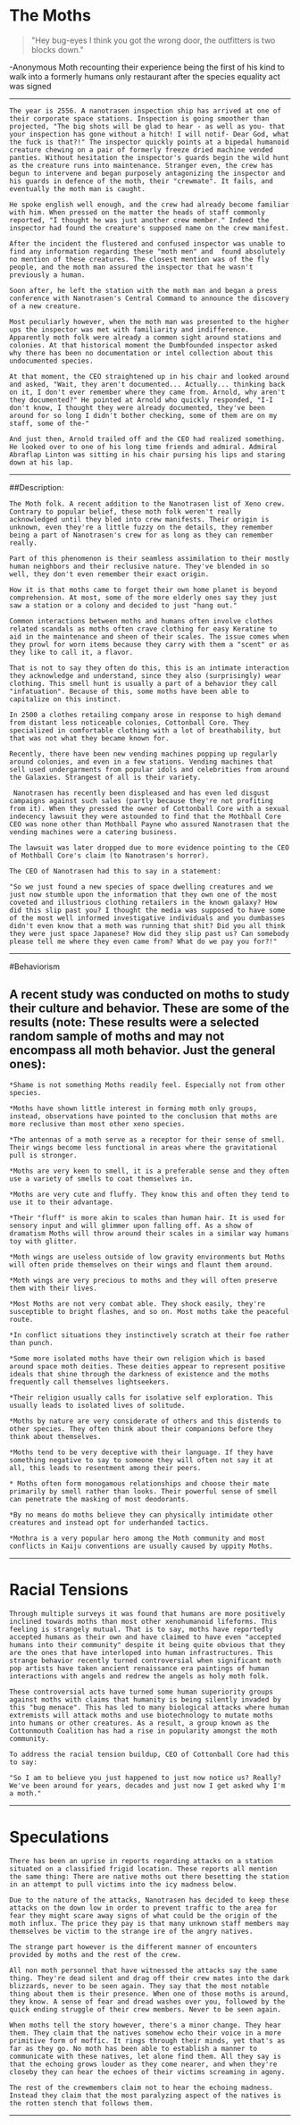 # The Moths

>"Hey bug-eyes I think you got the wrong door, the outfitters is two blocks down."
 
-Anonymous Moth recounting their experience being the first of his kind to walk into a formerly humans only restaurant after the species equality act was signed

***

    The year is 2556. A nanotrasen inspection ship has arrived at one of their corporate space stations. Inspection is going smoother than projected, "The big shots will be glad to hear - as well as you- that your inspection has gone without a hitch! I will notif- Dear God, what the fuck is that?!" The inspector quickly points at a bipedal humanoid creature chewing on a pair of formerly freeze dried machine vended panties. Without hesitation the inspector's guards begin the wild hunt as the creature runs into maintenance. Stranger even, the crew has begun to intervene and began purposely antagonizing the inspector and his guards in defence of the moth, their "crewmate". It fails, and eventually the moth man is caught.

    He spoke english well enough, and the crew had already become familiar with him. When pressed on the matter the heads of staff commonly reported, "I thought he was just another crew member." Indeed the inspector had found the creature's supposed name on the crew manifest.

    After the incident the flustered and confused inspector was unable to find any information regarding these "moth men" and  found absolutely no mention of these creatures. The closest mention was of the fly people, and the moth man assured the inspector that he wasn't previously a human.

    Soon after, he left the station with the moth man and began a press conference with Nanotrasen's Central Command to announce the discovery of a new creature.

    Most peculiarly however, when the moth man was presented to the higher ups the inspector was met with familiarity and indifference. Apparently moth folk were already a common sight around stations and colonies. At that historical moment the Dumbfounded inspector asked why there has been no documentation or intel collection about this undocumented species.

    At that moment, the CEO straightened up in his chair and looked around and asked, "Wait, they aren't documented... Actually... thinking back on it, I don't ever remember where they came from. Arnold, why aren't they documented?" He pointed at Arnold who quickly responded, "I-I don't know, I thought they were already documented, they've been around for so long I didn't bother checking, some of them are on my staff, some of the-"

    And just then, Arnold trailed off and the CEO had realized something. He looked over to one of his long time friends and admiral. Admiral Abraflap Linton was sitting in his chair pursing his lips and staring down at his lap.

***

##Description:

	The Moth folk. A recent addition to the Nanotrasen list of Xeno crew. Contrary to popular belief, these moth folk weren't really acknowledged until they bled into crew manifests. Their origin is unknown, even they're a little fuzzy on the details, they remember being a part of Nanotrasen's crew for as long as they can remember really.

	Part of this phenomenon is their seamless assimilation to their mostly human neighbors and their reclusive nature. They've blended in so well, they don't even remember their exact origin. 

	How it is that moths came to forget their own home planet is beyond comprehension. At most, some of the more elderly ones say they just saw a station or a colony and decided to just "hang out."

	Common interactions between moths and humans often involve clothes related scandals as moths often crave clothing for easy Keratine to aid in the maintenance and sheen of their scales. The issue comes when they prowl for worn items because they carry with them a "scent" or as they like to call it, a flavor. 

	That is not to say they often do this, this is an intimate interaction they acknowledge and understand, since they also (surprisingly) wear clothing. This smell hunt is usually a part of a behavior they call "infatuation". Because of this, some moths have been able to capitalize on this instinct.

	In 2500 a clothes retailing company arose in response to high demand from distant less noticeable colonies, Cottonball Core. They specialized in comfortable clothing with a lot of breathability, but that was not what they became known for.

	Recently, there have been new vending machines popping up regularly around colonies, and even in a few stations. Vending machines that sell used undergarments from popular idols and celebrities from around the Galaxies. Strangest of all is their variety.

	 Nanotrasen has recently been displeased and has even led disgust campaigns against such sales (partly because they're not profiting from it). When they pressed the owner of Cottonball Core with a sexual indecency lawsuit they were astounded to find that the Mothball Core CEO was none other than Mothball Payne who assured Nanotrasen that the vending machines were a catering business. 

	The lawsuit was later dropped due to more evidence pointing to the CEO of Mothball Core's claim (to Nanotrasen's horror). 

	The CEO of Nanotrasen had this to say in a statement:
	
	"So we just found a new species of space dwelling creatures and we just now stumble upon the information that they own one of the most coveted and illustrious clothing retailers in the known galaxy? How did this slip past you? I thought the media was supposed to have some of the most well informed investigative individuals and you dumbasses didn't even know that a moth was running that shit? Did you all think they were just space Japanese? How did they slip past us? Can somebody please tell me where they even came from? What do we pay you for?!"

***

#Behaviorism

## A recent study was conducted on moths to study their culture and behavior. These are some of the results (note: These results were a selected random sample of moths and may not encompass all moth behavior. Just the general ones):

	*Shame is not something Moths readily feel. Especially not from other species.

	*Moths have shown little interest in forming moth only groups, instead, observations have pointed to the conclusion that moths are more reclusive than most other xeno species.

	*The antennas of a moth serve as a receptor for their sense of smell. Their wings become less functional in areas where the gravitational pull is stronger.

	*Moths are very keen to smell, it is a preferable sense and they often use a variety of smells to coat themselves in.

	*Moths are very cute and fluffy. They know this and often they tend to use it to their advantage.

	*Their "fluff" is more akin to scales than human hair. It is used for sensory input and will glimmer upon falling off. As a show of dramatism Moths will throw around their scales in a similar way humans toy with glitter.

	*Moth wings are useless outside of low gravity environments but Moths will often pride themselves on their wings and flaunt them around. 

	*Moth wings are very precious to moths and they will often preserve them with their lives.

	*Most Moths are not very combat able. They shock easily, they're susceptible to bright flashes, and so on. Most moths take the peaceful route.

	*In conflict situations they instinctively scratch at their foe rather than punch.

	*Some more isolated moths have their own religion which is based around space moth deities. These deities appear to represent positive ideals that shine through the darkness of existence and the moths frequently call themselves lightseekers.

	*Their religion usually calls for isolative self exploration. This usually leads to isolated lives of solitude.

	*Moths by nature are very considerate of others and this distends to other species. They often think about their companions before they think about themselves.

	*Moths tend to be very deceptive with their language. If they have something negative to say to someone they will often not say it at all, this leads to resentment among their peers.

	* Moths often form monogamous relationships and choose their mate primarily by smell rather than looks. Their powerful sense of smell can penetrate the masking of most deodorants.

	*By no means do moths believe they can physically intimidate other creatures and instead opt for underhanded tactics.

	*Mothra is a very popular hero among the Moth community and most conflicts in Kaiju conventions are usually caused by uppity Moths.

***

# Racial Tensions

	Through multiple surveys it was found that humans are more positively inclined towards moths than most other xenohumanoid lifeforms. This feeling is strangely mutual. That is to say, moths have reportedly accepted humans as their own and have claimed to have even "accepted humans into their community" despite it being quite obvious that they are the ones that have interloped into human infrastructures. This strange behavior recently turned controversial when significant moth pop artists have taken ancient renaissance era paintings of human interactions with angels and redrew the angels as holy moth folk.  

	These controversial acts have turned some human superiority groups against moths with claims that humanity is being silently invaded by this "bug menace". This has led to many biological attacks where human extremists will attack moths and use biotechnology to mutate moths into humans or other creatures. As a result, a group known as the Cottonmouth Coalition has had a rise in popularity amongst the moth community. 

	To address the racial tension buildup, CEO of Cottonball Core had this to say:
	
	"So I am to believe you just happened to just now notice us? Really? We've been around for years, decades and just now I get asked why I'm a moth." 

***

# Speculations

	There has been an uprise in reports regarding attacks on a station situated on a classified frigid location. These reports all mention the same thing: There are native moths out there besetting the station in an attempt to pull victims into the icy madness below. 

	Due to the nature of the attacks, Nanotrasen has decided to keep these attacks on the down low in order to prevent traffic to the area for fear they might scare away signs of what could be the origin of the moth influx. The price they pay is that many unknown staff members may themselves be victim to the strange ire of the angry natives.

	The strange part however is the different manner of encounters provided by moths and the rest of the crew. 

	All non moth personnel that have witnessed the attacks say the same thing. They're dead silent and drag off their crew mates into the dark blizzards, never to be seen again. They say that the most notable thing about them is their presence. When one of those moths is around, they know. A sense of fear and dread washes over you, followed by the quick ending struggle of their crew members. Never to be seen again.

	When moths tell the story however, there's a minor change. They hear them. They claim that the natives somehow echo their voice in a more primitive form of moffic. It rings through their minds, yet that's as far as they go. No moth has been able to establish a manner to communicate with these natives, let alone find them. All they say is that the echoing grows louder as they come nearer, and when they're closeby they can hear the echoes of their victims screaming in agony. 

	The rest of the crewmembers claim not to hear the echoing madness. Instead they claim that the most paralyzing aspect of the natives is the rotten stench that follows them.

***
